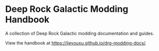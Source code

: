 # Deep Rock Galactic Modding Handbook

A collection of Deep Rock Galactic modding documentation and guides.

View the handbook at <https://jieyouxu.github.io/drg-modding-docs/>.
